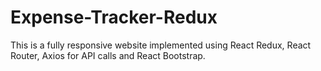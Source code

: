 # Expense-Tracker-Redux
This is a fully responsive website implemented using React Redux, React Router, Axios for API calls and React Bootstrap.
